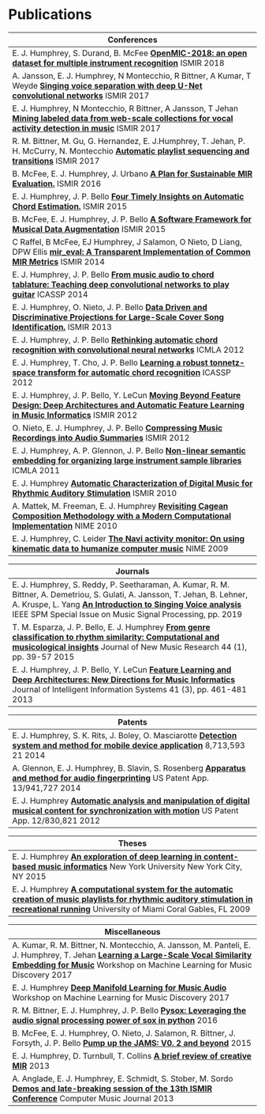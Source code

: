 # Publications


| Conferences |
| --- |
|E. J. Humphrey, S. Durand, B. McFee **[OpenMIC-2018: an open dataset for multiple instrument recognition](/assets/pdf/humphrey2018open.pdf)** ISMIR 2018|
|A. Jansson, E. J. Humphrey, N Montecchio, R Bittner, A Kumar, T Weyde **[Singing voice separation with deep U-Net convolutional networks](/assets/pdf/jansson2017singing.pdf)** ISMIR 2017|
|E. J. Humphrey, N Montecchio, R Bittner, A Jansson, T Jehan **[Mining labeled data from web-scale collections for vocal activity detection in music](/assets/pdf/humphrey2017mining.pdf)** ISMIR 2017|
|R. M. Bittner, M. Gu, G. Hernandez, E. J.Humphrey, T. Jehan, P. H. McCurry, N. Montecchio **[Automatic playlist sequencing and transitions](/assets/pdf/bittner2017automatic.pdf)** ISMIR 2017|
|B. McFee, E. J. Humphrey, J. Urbano **[A Plan for Sustainable MIR Evaluation.](/assets/pdf/mcfee2016plan.pdf)** ISMIR 2016|
|E. J. Humphrey, J. P. Bello **[Four Timely Insights on Automatic Chord Estimation.](/assets/pdf/humphrey2015four.pdf)** ISMIR 2015|
|B. McFee, E. J. Humphrey, J. P. Bello **[A Software Framework for Musical Data Augmentation](/assets/pdf/mcfee2015software.pdf)** ISMIR 2015|
|C Raffel, B McFee, EJ Humphrey, J Salamon, O Nieto, D Liang, DPW Ellis **[mir_eval: A Transparent Implementation of Common MIR Metrics](/assets/pdf/raffel2014mireval.pdf)** ISMIR 2014|
|E. J. Humphrey, J. P. Bello **[From music audio to chord tablature: Teaching deep convolutional networks to play guitar](/assets/pdf/humphrey2014music.pdf)** ICASSP 2014|
|E. J. Humphrey, O. Nieto, J. P. Bello **[Data Driven and Discriminative Projections for Large-Scale Cover Song Identification.](/assets/pdf/humphrey2013data.pdf)** ISMIR 2013|
|E. J. Humphrey, J. P. Bello **[Rethinking automatic chord recognition with convolutional neural networks](/assets/pdf/humphrey2012rethinking.pdf)** ICMLA 2012|
|E. J. Humphrey, T. Cho, J. P. Bello **[Learning a robust tonnetz-space transform for automatic chord recognition](/assets/pdf/humphrey2012learning.pdf)** ICASSP 2012|
|E. J. Humphrey, J. P. Bello, Y. LeCun **[Moving Beyond Feature Design: Deep Architectures and Automatic Feature Learning in Music Informatics](/assets/pdf/humphrey2012moving.pdf)** ISMIR 2012|
|O. Nieto, E. J. Humphrey, J. P. Bello **[Compressing Music Recordings into Audio Summaries](/assets/pdf/nieto2012compressing.pdf)** ISMIR 2012|
|E. J. Humphrey, A. P. Glennon, J. P. Bello **[Non-linear semantic embedding for organizing large instrument sample libraries](/assets/pdf/humphrey2011nonlinear.pdf)** ICMLA 2011|
|E. J. Humphrey **[Automatic Characterization of Digital Music for Rhythmic Auditory Stimulation](/assets/pdf/humphrey2010automatic.pdf)** ISMIR 2010|
|A. Mattek, M. Freeman, E. J. Humphrey **[Revisiting Cagean Composition Methodology with a Modern Computational Implementation](/assets/pdf/mattek2010revisiting.pdf)** NIME 2010|
|E. J. Humphrey, C. Leider **[The Navi activity monitor: On using kinematic data to humanize computer music](/assets/pdf/humphrey2009navi.pdf)** NIME 2009|

| Journals |
| --- |
|E. J. Humphrey, S. Reddy, P. Seetharaman, A. Kumar, R. M. Bittner, A. Demetriou, S. Gulati, A. Jansson, T. Jehan, B. Lehner, A. Kruspe, L. Yang **[An Introduction to Singing Voice analysis]()** IEEE SPM Special Issue on Music Signal Processing, pp.  2019|
|T. M. Esparza, J. P. Bello, E. J. Humphrey **[From genre classification to rhythm similarity: Computational and musicological insights](https://doi.org/10.1080/09298215.2014.929706)** Journal of New Music Research 44 (1), pp. 39-57 2015|
|E. J. Humphrey, J. P. Bello, Y. LeCun **[Feature Learning and Deep Architectures: New Directions for Music Informatics](http://yann.lecun.org/exdb/publis/pdf/humphrey-jiis-13.pdf)** Journal of Intelligent Information Systems 41 (3), pp. 461-481 2013|

| Patents |
| --- |
|E. J. Humphrey, S. K. Rits, J. Boley, O. Masciarotte **[Detection system and method for mobile device application](https://patents.google.com/patent/US8713593B2/en)** 8,713,593 21 2014|
|A. Glennon, E. J. Humphrey, B. Slavin, S. Rosenberg **[Apparatus and method for audio fingerprinting](https://patents.google.com/patent/US20140019390A1/en)** US Patent App. 13/941,727 2014|
|E. J. Humphrey **[Automatic analysis and manipulation of digital musical content for synchronization with motion](https://patents.google.com/patent/US20120006183A1/en)** US Patent App. 12/830,821 2012|

| Theses |
| --- |
|E. J. Humphrey **[An exploration of deep learning in content-based music informatics]()** New York University New York City, NY 2015|
|E. J. Humphrey **[A computational system for the automatic creation of music playlists for rhythmic auditory stimulation in recreational running]()** University of Miami Coral Gables, FL 2009|

| Miscellaneous |
| --- |
|A. Kumar, R. M. Bittner, N. Montecchio, A. Jansson, M. Panteli, E. J. Humphrey, T. Jehan **[Learning a Large-Scale Vocal Similarity Embedding for Music]()** Workshop on Machine Learning for Music Discovery 2017|
|E. J. Humphrey **[Deep Manifold Learning for Music Audio]()** Workshop on Machine Learning for Music Discovery 2017|
|R. M. Bittner, E. J. Humphrey, J. P. Bello **[Pysox: Leveraging the audio signal processing power of sox in python]()**  2016|
|B. McFee, E. J. Humphrey, O. Nieto, J. Salamon, R. Bittner, J. Forsyth, J. P. Bello **[Pump up the JAMS: V0. 2 and beyond]()**  2015|
|E. J. Humphrey, D. Turnbull, T. Collins **[A brief review of creative MIR]()**  2013|
|A. Anglade, E. J. Humphrey, E. Schmidt, S. Stober, M. Sordo **[Demos and late-breaking session of the 13th ISMIR Conference]()** Computer Music Journal 2013|